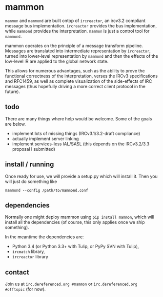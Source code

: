 # mammon

`mammon` and `mammond` are built ontop of `ircreactor`, an ircv3.2 compliant message
bus implementation.  `ircreactor` provides the bus implementation, while `mammond` provides
the interpretation.  `mammon` is just a control tool for `mammond`.

mammon operates on the principle of a message transform pipeline.  Messages are translated
into intermediate representation by `ircreactor`, turned into lower-level representation by
`mammond` and then the effects of the low-level IR are applied to the global network state.

This allows for numerous advantages, such as the ability to prove the functional correctness
of the interpretation, verses the IRCv3 specifications and RFC1459, as well as complete
visualization of the side-effects of IRC messages (thus hopefully driving a more correct
client protocol in the future).

## todo

There are many things where help would be welcome.  Some of the goals are below.

 * implement lots of missing things (IRCv3.1/3.2-draft compliance)
 * actually implement server linking
 * implement services-less IAL/SASL (this depends on the IRCv3.2/3.3 proposal I submitted)

## install / running

Once ready for use, we will provide a setup.py which will install it.  Then you will just do something like

`mammond --config /path/to/mammond.conf`

## dependencies

Normally one might deploy mammon using `pip install mammon`, which will install all the dependencies
(of course, this only applies once we ship something).

In the meantime the dependencies are:

 * Python 3.4 (or Python 3.3+ with Tulip, or PyPy SVN with Tulip),
 * `ircmatch` library,
 * `ircreactor` library

## contact

Join us at `irc.dereferenced.org #mammon` or `irc.dereferenced.org #offtopic` (for now).
